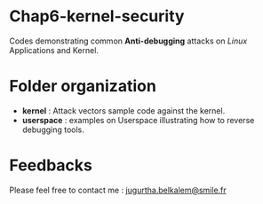 ﻿# Chap6-kernel-security
Codes demonstrating common **Anti-debugging** attacks on *Linux* Applications and Kernel.

# Folder organization
- **kernel** : Attack vectors sample code against the kernel. 
- **userspace** : examples on Userspace illustrating how to reverse debugging tools.

# Feedbacks
Please feel free to contact me : <jugurtha.belkalem@smile.fr>
